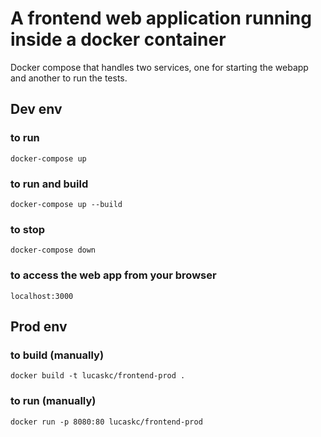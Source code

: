 # A frontend web application running inside a docker container

Docker compose that handles two services, one for starting the webapp and another to run the tests.

## Dev env

### to run
```docker-compose up```

### to run and build
```docker-compose up --build```

### to stop
```docker-compose down```

### to access the web app from your browser
```localhost:3000```

## Prod env

### to build (manually)
```docker build -t lucaskc/frontend-prod .```

### to run (manually)
```docker run -p 8080:80 lucaskc/frontend-prod```